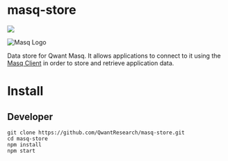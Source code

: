 # masq-store

[![](https://img.shields.io/badge/project-Masq-7C4DFF.svg?style=flat-square)](https://github.com/QwantResearch/masq-store)

![Masq Logo](https://i.imgur.com/qZ3dq0Q.png)

Data store for Qwant Masq. It allows applications to connect to it using the [Masq Client](https://github.com/QwantResearch/masq-client) in order to store and retrieve application data.

# Install

## Developer

```
git clone https://github.com/QwantResearch/masq-store.git
cd masq-store
npm install
npm start
```
